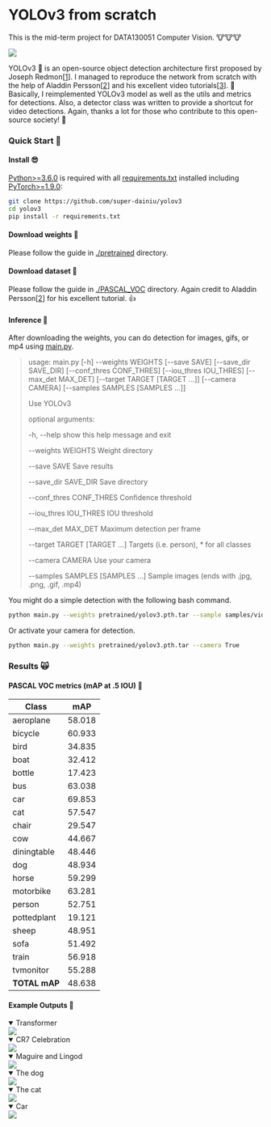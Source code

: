 # YOLOv3 from scratch

This is the mid-term project for DATA130051 Computer Vision. 🐮🐮🐮

<img src="random/yolov3.JPG" align="center"/>

YOLOv3 🚀 is an open-source object detection architecture first proposed by Joseph Redmon[[1](https://pjreddie.com/)]. I managed to reproduce the network from scratch with the help of Aladdin Persson[[2](https://github.com/aladdinpersson/)] and his excellent video tutorials[[3](https://www.youtube.com/watch?v=Grir6TZbc1M)]. 🤳 Basically, I reimplemented YOLOv3 model as well as the utils and metrics for detections. Also, a detector class was written to provide a shortcut for video detections. Again, thanks a lot for those who contribute to this open-source society! 🤗

### Quick Start 🌟

#### Install 😎

[Python>=3.6.0](https://www.python.org/) is required with all [requirements.txt](./requirements.txt) installed including [PyTorch>=1.9.0](https://pytorch.org/get-started/locally/):

```bash
git clone https://github.com/super-dainiu/yolov3
cd yolov3
pip install -r requirements.txt
```

#### Download weights 🤪

Please follow the guide in [./pretrained](./pretrained) directory.

#### Download dataset 🥵

Please follow the guide in [./PASCAL_VOC](./PASCAL_VOC) directory. Again credit to Aladdin Persson[[2](https://github.com/aladdinpersson/)] for his excellent tutorial. 👍

#### Inference 👾

After downloading the weights, you can do detection for images, gifs, or mp4 using [main.py](main.py).

>usage: main.py [-h] --weights WEIGHTS [--save SAVE] [--save_dir SAVE_DIR] [--conf_thres CONF_THRES] [--iou_thres IOU_THRES] [--max_det MAX_DET] [--target TARGET [TARGET ...]]
>          [--camera CAMERA] [--samples SAMPLES [SAMPLES ...]]
>
>Use YOLOv3
>
>optional arguments:
>
>-h, --help            show this help message and exit
>
>--weights WEIGHTS     Weight directory
>
>--save SAVE           Save results
>
>--save_dir SAVE_DIR   Save directory
>
>--conf_thres CONF_THRES
>                   Confidence threshold
>
>--iou_thres IOU_THRES
>                   IOU threshold
>
>--max_det MAX_DET     Maximum detection per frame
>
>--target TARGET [TARGET ...]
>                   Targets (i.e. person), * for all classes
>
>--camera CAMERA       Use your camera
>
>--samples SAMPLES [SAMPLES ...]
>                   Sample images (ends with .jpg, .png, .gif, .mp4)

You might do a simple detection with the following bash command.

```bash
python main.py --weights pretrained/yolov3.pth.tar --sample samples/video.mp4 samples/image_1.jpg samples/image_2.png samples/gif_1.gif --save True --save-dir outputs --target person car --conf_thres 0.7 --iou_thres 0.3 --max_det 10
```

Or activate your camera for detection.

```bash
python main.py --weights pretrained/yolov3.pth.tar --camera True
```

### Results 🙀

#### PASCAL VOC metrics (mAP at .5 IOU) 🌟

| Class         | mAP    |
| ------------- | ------ |
| aeroplane     | 58.018 |
| bicycle       | 60.933 |
| bird          | 34.835 |
| boat          | 32.412 |
| bottle        | 17.423 |
| bus           | 63.038 |
| car           | 69.853 |
| cat           | 57.547 |
| chair         | 29.547 |
| cow           | 44.667 |
| diningtable   | 48.446 |
| dog           | 48.934 |
| horse         | 59.299 |
| motorbike     | 63.281 |
| person        | 52.751 |
| pottedplant   | 19.121 |
| sheep         | 48.951 |
| sofa          | 51.492 |
| train         | 56.918 |
| tvmonitor     | 55.288 |
| **TOTAL mAP** | 48.638 |

#### Example Outputs 💩

<details open>
<summary>Transformer</summary>
    <img src="random/transformer.gif" style="zoom:100%;" align="center" />
</details>

<details open>
<summary>CR7 Celebration</summary>
    <img src="random/ronaldo.gif" style="zoom:100%;" align="center" />
</details>

<details open>
<summary>Maguire and Lingod</summary>
    <img src="random/maguire.jpg" style="zoom:100%;" align="center"/>
</details>
<details open>
<summary>The dog</summary>
    <img src="random/dog.jpg" style="zoom:100%;" align="center" />
</details>
<details open>
<summary>The cat</summary>
    <img src="random/cat.png" style="zoom:100%;" align="center" />
</details>

<details open>
<summary>Car</summary>
    <img src="random/car-3.png" style="zoom:100%;" align="center" />
</details>
